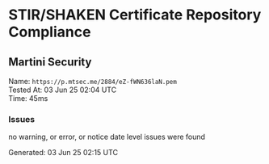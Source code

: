 # STIR/SHAKEN Certificate Repository Compliance

## Martini Security

Name: `https://p.mtsec.me/2884/eZ-fWN636laN.pem`\
Tested At: 03 Jun 25 02:04 UTC\
Time: 45ms

### Issues

no warning, or error, or notice date level issues were found

Generated: 03 Jun 25 02:15 UTC